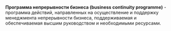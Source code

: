 **Программа непрерывности бизнеса (business continuity programme)** - программа действий, направленных на осуществление и поддержку менеджмента непрерывности бизнеса, поддерживаемая и обеспечиваемая высшим руководством и необходимыми ресурсами.
